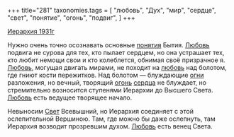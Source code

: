 +++
title="281"
taxonomies.tags = [
 "любовь",
 "Дух",
 "мир",
 "сердце",
 "свет",
 "понятие",
 "огонь",
 "подвиг",
]
+++

[Иерархия 1931г](/agni/1931)

Нужно очень точно осознавать основные [понятия](/tags/понятие) Бытия. [Любовь](/tags/[любовь](/tags/любовь)) подвига не сурова для тех, кто пылает сердцем, но она устрашает тех, кто любит немощи свои и кто колеблется, обнимая своё призрачное я. [Любовь](/tags/[любовь](/tags/любовь)), могущая двигать мирами, не походит на [любовь](/tags/любовь) над болотом, где гниют кости пережитков. Над болотом — блуждающие [огни](/tags/[огонь](/tags/огонь)) разложения, но вечный, творящий [огонь](/tags/огонь) [сердца](/tags/сердце) не блуждает, но стремительно возносится ступенями Иерархии до Высшего Света. [Любовь](/tags/[любовь](/tags/любовь)) есть ведущее творящее начало.   

Невыносим [Свет](/tags/свет) Всевышний, но Иерархия соединяет с этой ослепительной Вершиною. Там, где можно бы даже ослепнуть, там Иерархия возводит прозревшим духом. [Любовь](/tags/любовь) есть венец Света.   

